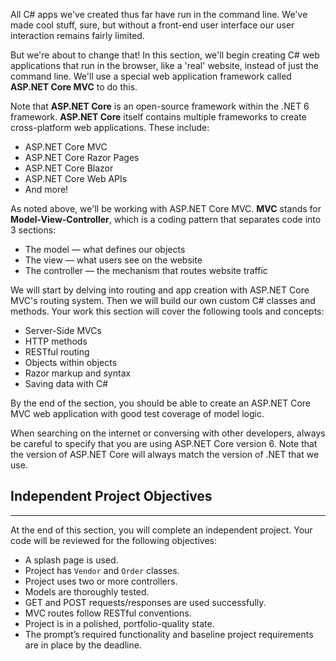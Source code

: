 All C# apps we've created thus far have run in the command line. We've made cool stuff, sure, but without a front-end user interface our user interaction remains fairly limited.

But we're about to change that! In this section, we'll begin creating C# web applications that run in the browser, like a 'real' website, instead of just the command line. We'll use a special web application framework called **ASP.NET Core MVC** to do this.

Note that **ASP.NET Core** is an open-source framework within the .NET 6 framework. **ASP.NET Core** itself contains multiple frameworks to create cross-platform web applications. These include:

* ASP.NET Core MVC
* ASP.NET Core Razor Pages
* ASP.NET Core Blazor
* ASP.NET Core Web APIs
* And more!

As noted above, we'll be working with ASP.NET Core MVC. **MVC** stands for **Model-View-Controller**, which is a coding pattern that separates code into 3 sections: 

* The model — what defines our objects
* The view — what users see on the website
* The controller — the mechanism that routes website traffic

We will start by delving into routing and app creation with ASP.NET Core MVC's routing system. Then we will build our own custom C# classes and methods. Your work this section will cover the following tools and concepts:

* Server-Side MVCs
* HTTP methods
* RESTful routing
* Objects within objects
* Razor markup and syntax
* Saving data with C#

By the end of the section, you should be able to create an ASP.NET Core MVC web application with good test coverage of model logic. 

When searching on the internet or conversing with other developers, always be careful to specify that you are using ASP.NET Core version 6. Note that the version of ASP.NET Core will always match the version of .NET that we use.

## Independent Project Objectives
---

At the end of this section, you will complete an independent project. Your code will be reviewed for the following objectives:

* A splash page is used.
* Project has `Vendor` and `Order` classes.
* Project uses two or more controllers.
* Models are thoroughly tested.
* GET and POST requests/responses are used successfully.
* MVC routes follow RESTful conventions.
* Project is in a polished, portfolio-quality state.
* The prompt’s required functionality and baseline project requirements are in place by the deadline.
